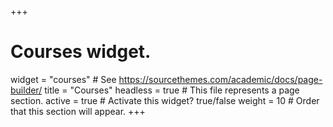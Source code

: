 +++
# Courses widget.
widget = "courses"  # See https://sourcethemes.com/academic/docs/page-builder/
title = "Courses"
headless = true  # This file represents a page section.
active = true  # Activate this widget? true/false
weight = 10  # Order that this section will appear.
+++
